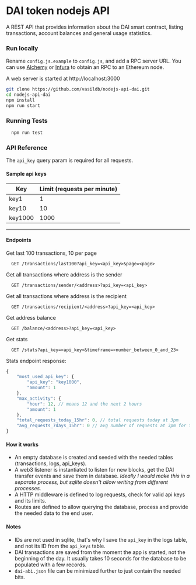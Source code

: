# DAI token nodejs API

A REST API that provides information about the DAI smart contract, listing transactions, account balances and general usage statistics.

### Run locally

Rename `config.js.example` to `config.js`, and add a RPC server URL.
You can use [Alchemy](https://www.alchemy.com/) or [Infura](https://www.infura.io/) to obtain an RPC to an Ethereum node.

A web server is started at http://localhost:3000

```bash
git clone https://github.com/vasildb/nodejs-api-dai.git
cd nodejs-api-dai
npm install
npm run start
```

### Running Tests

```bash
  npm run test
```

### API Reference

The `api_key` query param is required for all requests.

#### Sample api keys

| Key     | Limit (requests per minute) |
| ------- | --------------------------- |
| key1    | 1                           |
| key10   | 10                          |
| key1000 | 1000                        |

---

#### Endpoints

Get last 100 transactions, 10 per page

```
  GET /transactions/last100?api_key=<api_key>&page=<page>
```

Get all transactions where address is the sender

```
  GET /transactions/sender/<address>?api_key=<api_key>
```

Get all transactions where address is the recipient

```
  GET /transactions/recipient/<address>?api_key=<api_key>
```

Get address balance

```
  GET /balance/<address>?api_key=<api_key>
```

Get stats

```
  GET /stats?api_key=<api_key>&timeframe=<number_between_0_and_23>
```

Stats endpoint response:

```javascript
{
	"most_used_api_key": {
		"api_key": "key1000",
		"amount": 1
	},
	"max_activity": {
		"hour": 12, // means 12 and the next 2 hours
		"amount": 1
	},
	"total_requests_today_15hr": 0, // total requests today at 3pm
	"avg_requests_7days_15hr": 0 // avg number of requests at 3pm for the last 7 days
}
```

#### How it works

-   An empty database is created and seeded with the needed tables (transactions, logs, api_keys).
-   A web3 listener is instantiated to listen for new blocks, get the DAI transfer events and save them in database. _Ideally I would make this in a separate process, but sqlite doesn't allow writing from different processes._
-   A HTTP middleware is defined to log requests, check for valid api keys and its limits.
-   Routes are defined to allow querying the database, process and provide the needed data to the end user.

#### Notes

-   IDs are not used in sqlite, that's why I save the `api_key` in the logs table, and not its ID from the `api_keys` table.
-   DAI transactions are saved from the moment the app is started, not the beginning of the day. It usually takes 10 seconds for the database to be populated with a few records.
-   `dai-abi.json` file can be minimized further to just contain the needed bits.
